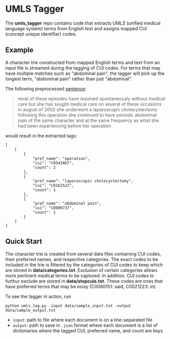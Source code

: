 # UMLS Tagger

The **umls_tagger** repo contains code that extracts UMLS (unified medical language system) terms from English text and assigns mapped CUI (concept unique identifier) codes.

## Example

A character trie constructed from mapped English terms and text from an input file is streamed during the tagging of CUI codes. For terms that may have multiple matches such as "abdominal pain", the tagger will pick up the longest term, "abdominal pain" rather than just "abdominal".

The following preprocessed [sentence](https://www.med.unc.edu/medselect/files/sample-3a.pdf):

> most of these episodes have resolved spontaneously without medical care but she has sought medical
> care on several of these occasions in august of 2002 she underwent a laparoscopic cholecystectomy 
> following this operation she continued to have periodic abdominal pain of the same character and at
> the same frequency as what she had been experiencing before her operation

would result in the extracted tags:

```
[
    [
        {
            "pref_name": "operation",
            "cui": "C0543467",
            "count": 2
        },
        {
            "pref_name": "laparoscopic cholecystectomy",
            "cui": "C0162522",
            "count": 1
        },
        {
            "pref_name": "abdominal pain",
            "cui": "C0000737",
            "count": 1
        }
    ]
]
```

## Quick Start

The character trie is created from several data files containing CUI codes, their preferred names, and respective categories.  The exact codes to be included in the trie is filtered by the categories of CUI codes to keep which are stored in **data/categories.txt**.  Exclusion of certain categories allows more pertinent medical terms to be captured. In addition, CUI codes to furthur exclude are stored in **data/stopcuis.txt**.  These codes are ones that have preferred terms that may be noisy (C0080151: said, C0021223: in).

To see the tagger in action, run

```
python umls_tag.py -input data/sample_input.txt -output data/sample_output.txt
```

* `input`: path to file where each document is on a line-separated file
* `output`: path to save in `.json` format where each document is a list of dictionaries where the tagged CUI, preferred name, and count are keys


